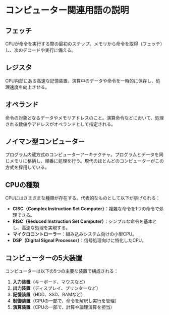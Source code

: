 # コンピューター関連用語の説明

## フェッチ
CPUが命令を実行する際の最初のステップ。メモリから命令を取得（フェッチ）し、次のデコードや実行に備える。

## レジスタ
CPU内部にある高速な記憶装置。演算中のデータや命令を一時的に保存し、処理速度を向上させる。

## オペランド
命令の対象となるデータやメモリアドレスのこと。演算命令などにおいて、処理される数値やアドレスがオペランドとして指定される。

## ノイマン型コンピューター
プログラム内蔵方式のコンピューターアーキテクチャ。プログラムとデータを同じメモリに格納し、順番に処理を行う。現代のほとんどのコンピューターがこの方式を採用している。

## CPUの種類
CPUにはさまざまな種類が存在する。代表的なものとして以下が挙げられる：
- **CISC（Complex Instruction Set Computer）**：複雑な命令を1つの命令で処理できる。
- **RISC（Reduced Instruction Set Computer）**：シンプルな命令を基本とし、高速な処理を実現する。
- **マイクロコントローラー**：組み込みシステム向けの小型CPU。
- **DSP（Digital Signal Processor）**：信号処理向けに特化したCPU。

## コンピューターの5大装置
コンピューターは以下の5つの主要な装置で構成される：
1. **入力装置**（キーボード、マウスなど）
2. **出力装置**（ディスプレイ、プリンターなど）
3. **記憶装置**（HDD、SSD、RAMなど）
4. **制御装置**（CPUの一部で、命令を解釈し実行を管理）
5. **演算装置**（CPUの一部で、計算や論理演算を担当）


